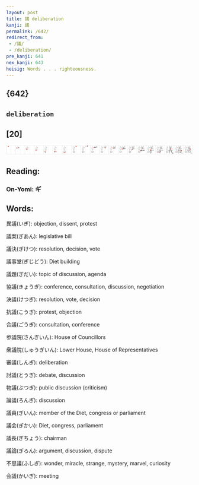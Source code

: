 ```yaml
---
layout: post
title: 議 deliberation
kanji: 議
permalink: /642/
redirect_from:
 - /議/
 - /deliberation/
pre_kanji: 641
nex_kanji: 643
heisig: Words . . . righteousness.
---
```


## {642}

## `deliberation`

## [20]

<div class="stroke"><img src="../images/E8ADB0.png" /></div>

## Reading:

### On-Yomi: ギ

## Words:

異議(いぎ): objection, dissent, protest

議案(ぎあん): legislative bill

議決(ぎけつ): resolution, decision, vote

議事堂(ぎじどう): Diet building

議題(ぎだい): topic of discussion, agenda

協議(きょうぎ): conference, consultation, discussion, negotiation

決議(けつぎ): resolution, vote, decision

抗議(こうぎ): protest, objection

合議(ごうぎ): consultation, conference

参議院(さんぎいん): House of Councillors

衆議院(しゅうぎいん): Lower House, House of Representatives

審議(しんぎ): deliberation

討議(とうぎ): debate, discussion

物議(ぶつぎ): public discussion (criticism)

論議(ろんぎ): discussion

議員(ぎいん): member of the Diet, congress or parliament

議会(ぎかい): Diet, congress, parliament

議長(ぎちょう): chairman

議論(ぎろん): argument, discussion, dispute

不思議(ふしぎ): wonder, miracle, strange, mystery, marvel, curiosity

会議(かいぎ): meeting
